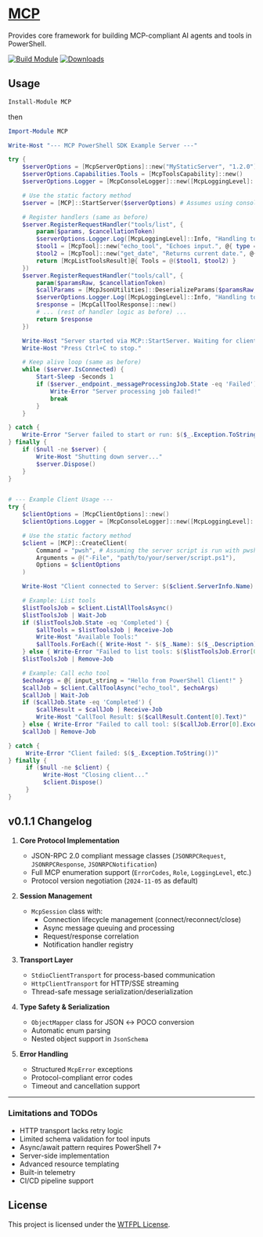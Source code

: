 ﻿
# [MCP](https://www.powershellgallery.com/packages/MCP)

Provides core framework for building MCP-compliant AI agents and tools in PowerShell.

[![Build Module](https://github.com/chadnpc/MCP/actions/workflows/build.yaml/badge.svg)](https://github.com/chadnpc/MCP/actions/workflows/build.yaml)
[![Downloads](https://img.shields.io/powershellgallery/dt/MCP.svg?style=flat&logo=powershell&color=blue)](https://www.powershellgallery.com/packages/MCP)

## Usage

```PowerShell
Install-Module MCP
```

then

```PowerShell
Import-Module MCP

Write-Host "--- MCP PowerShell SDK Example Server ---"

try {
    $serverOptions = [McpServerOptions]::new("MyStaticServer", "1.2.0")
    $serverOptions.Capabilities.Tools = [McpToolsCapability]::new()
    $serverOptions.Logger = [McpConsoleLogger]::new([McpLoggingLevel]::Debug, "MyStaticServer")

    # Use the static factory method
    $server = [MCP]::StartServer($serverOptions) # Assumes using console stdio

    # Register handlers (same as before)
    $server.RegisterRequestHandler("tools/list", {
        param($params, $cancellationToken)
        $serverOptions.Logger.Log([McpLoggingLevel]::Info, "Handling tools/list request.")
        $tool1 = [McpTool]::new("echo_tool", "Echoes input.", @{ type = 'object'; properties = @{ 'input_string' = @{ type = 'string'} }; required = @('input_string') })
        $tool2 = [McpTool]::new("get_date", "Returns current date.", @{ type = 'object'; properties = @{} })
        return [McpListToolsResult]@{ Tools = @($tool1, $tool2) }
    })
    $server.RegisterRequestHandler("tools/call", {
        param($paramsRaw, $cancellationToken)
        $callParams = [McpJsonUtilities]::DeserializeParams($paramsRaw, [McpCallToolRequestParams])
        $serverOptions.Logger.Log([McpLoggingLevel]::Info, "Handling tools/call for '$($callParams.Name)'.")
        $response = [McpCallToolResponse]::new()
        # ... (rest of handler logic as before) ...
        return $response
    })

    Write-Host "Server started via MCP::StartServer. Waiting for client..."
    Write-Host "Press Ctrl+C to stop."

    # Keep alive loop (same as before)
    while ($server.IsConnected) {
        Start-Sleep -Seconds 1
        if ($server._endpoint._messageProcessingJob.State -eq 'Failed') {
            Write-Error "Server processing job failed!"
            break
        }
    }

} catch {
    Write-Error "Server failed to start or run: $($_.Exception.ToString())"
} finally {
    if ($null -ne $server) {
        Write-Host "Shutting down server..."
        $server.Dispose()
    }
}


# --- Example Client Usage ---
try {
    $clientOptions = [McpClientOptions]::new()
    $clientOptions.Logger = [McpConsoleLogger]::new([McpLoggingLevel]::Debug, "MyClient")

    # Use the static factory method
    $client = [MCP]::CreateClient(
        Command = "pwsh", # Assuming the server script is run with pwsh
        Arguments = @("-File", "path/to/your/server/script.ps1"),
        Options = $clientOptions
    )

    Write-Host "Client connected to Server: $($client.ServerInfo.Name) v$($client.ServerInfo.Version)"

    # Example: List tools
    $listToolsJob = $client.ListAllToolsAsync()
    $listToolsJob | Wait-Job
    if ($listToolsJob.State -eq 'Completed') {
        $allTools = $listToolsJob | Receive-Job
        Write-Host "Available Tools:"
        $allTools.ForEach({ Write-Host "- $($_.Name): $($_.Description)"})
    } else { Write-Error "Failed to list tools: $($listToolsJob.Error[0].Exception.Message)" }
    $listToolsJob | Remove-Job

    # Example: Call echo tool
    $echoArgs = @{ input_string = "Hello from PowerShell Client!" }
    $callJob = $client.CallToolAsync("echo_tool", $echoArgs)
    $callJob | Wait-Job
    if ($callJob.State -eq 'Completed') {
        $callResult = $callJob | Receive-Job
        Write-Host "CallTool Result: $($callResult.Content[0].Text)"
    } else { Write-Error "Failed to call tool: $($callJob.Error[0].Exception.Message)" }
    $callJob | Remove-Job

} catch {
     Write-Error "Client failed: $($_.Exception.ToString())"
} finally {
     if ($null -ne $client) {
          Write-Host "Closing client..."
          $client.Dispose()
     }
}

```

## v0.1.1 Changelog

1. **Core Protocol Implementation**
   - JSON-RPC 2.0 compliant message classes (`JSONRPCRequest`, `JSONRPCResponse`, `JSONRPCNotification`)
   - Full MCP enumeration support (`ErrorCodes`, `Role`, `LoggingLevel`, etc.)
   - Protocol version negotiation (`2024-11-05` as default)

2. **Session Management**
   - `McpSession` class with:
     - Connection lifecycle management (connect/reconnect/close)
     - Async message queuing and processing
     - Request/response correlation
     - Notification handler registry

3. **Transport Layer**
   - `StdioClientTransport` for process-based communication
   - `HttpClientTransport` for HTTP/SSE streaming
   - Thread-safe message serialization/deserialization

4. **Type Safety & Serialization**
   - `ObjectMapper` class for JSON ↔ POCO conversion
   - Automatic enum parsing
   - Nested object support in `JsonSchema`

5. **Error Handling**
   - Structured `McpError` exceptions
   - Protocol-compliant error codes
   - Timeout and cancellation support

---

### **Limitations and TODOs**
- HTTP transport lacks retry logic
- Limited schema validation for tool inputs
- Async/await pattern requires PowerShell 7+
- Server-side implementation
- Advanced resource templating
- Built-in telemetry
- CI/CD pipeline support

## License

This project is licensed under the [WTFPL License](LICENSE).
